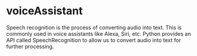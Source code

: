 # voiceAssistant
Speech recognition is the process of converting audio into text.  This is commonly used in voice assistants like Alexa, Siri, etc. Python provides an API called SpeechRecognition to allow us to convert audio into text for further processing. 
